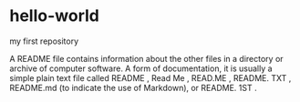 # hello-world
my first repository

A README file contains information about the other files in a directory or archive of computer software. A form of documentation, it is usually a simple plain text file called README , Read Me , READ.ME , README. TXT , README.md (to indicate the use of Markdown), or README. 1ST .

